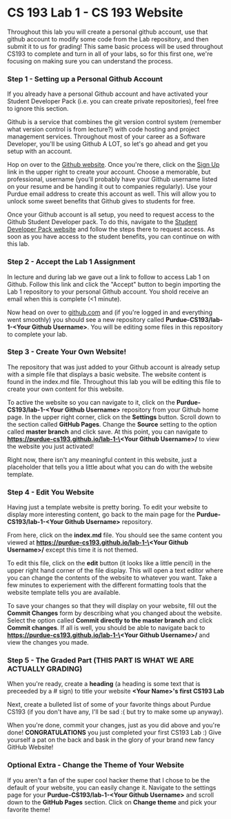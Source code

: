 # CS 193 Lab 1 - CS 193 Website
Throughout this lab you will create a personal github account, use that github account to modify some code from the Lab repository, and then submit it to us for grading! This same basic process will be used throughout CS193 to complete and turn in all of your labs, so for this first one, we're focusing on making sure you can understand the process.

### Step 1 - Setting up a Personal Github Account
If you already have a personal Github account and have activated your Student Developer Pack (i.e. you can create private repositories), feel free to ignore this section.

Github is a service that combines the git version control system (remember what version control is from lecture?) with code hosting and project management services. Throughout most of your career as a Software Developer, you'll be using Github A LOT, so let's go ahead and get you setup with an account. 

Hop on over to the [Github website](https://github.com/). Once you're there, click on the [Sign Up](https://github.com/join?source=header-home) link in the upper right to create your account. Choose a memorable, but professional, username (you'll probably have your Github username listed on your resume and be handing it out to companies regularly). Use your Purdue email address to create this account as well. This will allow you to unlock some sweet benefits that Github gives to students for free.

Once your Github account is all setup, you need to request access to the Github Student Developer pack. To do this, navigate to the [Student Developer Pack website](https://education.github.com/pack) and follow the steps there to request access. As soon as you have access to the student benefits, you can continue on with this lab.

### Step 2 - Accept the Lab 1 Assignment
In lecture and during lab we gave out a link to follow to access Lab 1 on Github. Follow this link and click the "Accept" button to begin importing the Lab 1 repository to your personal Github account. You shold receive an email when this is complete (<1 minute). 

Now head on over to [github.com](https://github.com/) and (if you're logged in and everything went smoothly) you should see a new repository called **Purdue-CS193/lab-1-\<Your Github Username\>**. You will be editing some files in this repository to complete your lab.

### Step 3 - Create Your Own Website!
The repository that was just added to your Github account is already setup with a simple file that displays a basic website. The website content is found in the index.md file. Throughout this lab you will be editing this file to create your own content for this website. 

To active the website so you can navigate to it, click on the **Purdue-CS193/lab-1-\<Your Github Username\>** repository from your Github home page. In the upper right corner, click on the **Settings** button. Scroll down to the section called **GitHub Pages**. Change the **Source** setting to the option called **master branch** and click save. At this point, you can navigate to **https://purdue-cs193.github.io/lab-1-\<Your Github Username\>/** to view the website you just activated!

Right now, there isn't any meaningful content in this website, just a placeholder that tells you a little about what you can do with the website template. 

### Step 4 - Edit You Website
Having just a template website is pretty boring. To edit your website to display more interesting content, go back to the main page for the **Purdue-CS193/lab-1-\<Your Github Username\>** repository. 

From here, click on the **index.md** file. You should see the same content you viewed at **https://purdue-cs193.github.io/lab-1-\<Your Github Username\>/** except this time it is not themed. 

To edit this file, click on the **edit** button (it looks like a little pencil) in the upper right hand corner of the file display. This will open a text editor where you can change the contents of the website to whatever you want. Take a few minutes to experiement with the different formatting tools that the website template tells you are available. 

To save your changes so that they will display on your website, fill out the **Commit Changes** form by describing what you changed about the website. Select the option called **Commit directly to the master branch** and click **Commit changes**. If all is well, you should be able to navigate back to **https://purdue-cs193.github.io/lab-1-\<Your Github Username\>/** and view the changes you made. 

### Step 5 - The Graded Part (**THIS PART IS WHAT WE ARE ACTUALLY GRADING**)
When you're ready, create a **heading** (a heading is some text that is preceeded by a # sign) to title your website 
**\<Your Name\>'s first CS193 Lab**

Next, create a bulleted list of some of your favorite things about Purdue CS193 (if you don't have any, I'll be sad :( but try to make some up anyway).

When you're done, commit your changes, just as you did above and you're done! **CONGRATULATIONS** you just completed your first CS193 Lab :) Give yourself a pat on the back and bask in the glory of your brand new fancy GitHub Website!

### Optional Extra - Change the Theme of Your Website
If you aren't a fan of the super cool hacker theme that I chose to be the default of your website, you can easily change it. 
Navigate to the settings page for your **Purdue-CS193/lab-1-\<Your Github Username\>** and scroll down to the **GitHub Pages** section. Click on **Change theme** and pick your favorite theme!

